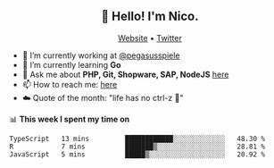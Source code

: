 <h2 align="center">👋 Hello! I'm Nico.</h2>
<p align="center">
  <a href="https://gruselhaus.com">Website</a> •
  <a href="https://twitter.com/NicoFinkernagel">Twitter</a>
</p>


- 🔭 I’m currently working at [@pegasusspiele](https://pegasus.de/en)
- 🌱 I’m currently learning **Go**
- 💬 Ask me about **PHP, Git, Shopware, SAP, NodeJS** [here](https://github.com/gruselhaus/gruselhaus/issues)
- 📫 How to reach me: [here](https://github.com/gruselhaus/gruselhaus/issues)
- ☁️ Quote of the month: "life has no ctrl-z 🌴"

📊 **This week I spent my time on**
<!--START_SECTION:waka-->
```text
TypeScript   13 mins         ████████████░░░░░░░░░░░░░   48.30 % 
R            7 mins          ███████▒░░░░░░░░░░░░░░░░░   28.81 % 
JavaScript   5 mins          █████▒░░░░░░░░░░░░░░░░░░░   20.92 % 
```
<!--END_SECTION:waka-->
